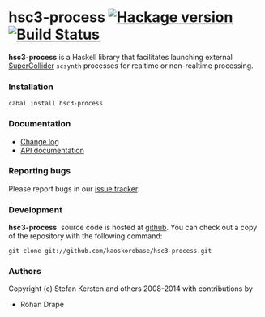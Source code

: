 # hsc3-process [![Hackage version](https://img.shields.io/hackage/v/hsc3-process.svg?style=flat)](http://hackage.haskell.org/package/hsc3-process) [![Build Status](https://img.shields.io/travis/kaoskorobase/hsc3-process.svg?style=flat&branch=master)](https://travis-ci.org/kaoskorobase/hsc3-process)

**hsc3-process** is a Haskell library that facilitates launching external [SuperCollider][] `scsynth` processes for realtime or non-realtime processing.

### Installation

    cabal install hsc3-process

### Documentation

* [Change log](https://github.com/kaoskorobase/hsc3-process/blob/master/ChangeLog.md)
* [API documentation](http://hackage.haskell.org/package/hsc3-process)

### Reporting bugs

Please report bugs in our [issue tracker](https://github.com/kaoskorobase/hsc3-process/issues).

### Development

**hsc3-process**' source code is hosted at [github][]. You can check out a copy of the repository with the following command:

    git clone git://github.com/kaoskorobase/hsc3-process.git

### Authors

Copyright (c) Stefan Kersten and others 2008-2014 with contributions by

* Rohan Drape

[github]: https://github.com/kaoskorobase/hsc3-process
[hackage]: http://hackage.haskell.org
[supercollider]: http://supercollider.sourceforge.net
